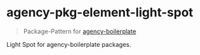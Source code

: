 # agency-pkg-element-light-spot

> Package-Pattern for [agency-boilerplate](https://github.com/agency-framework/agency-boilerplate)

Light Spot for agency-boilerplate packages.
